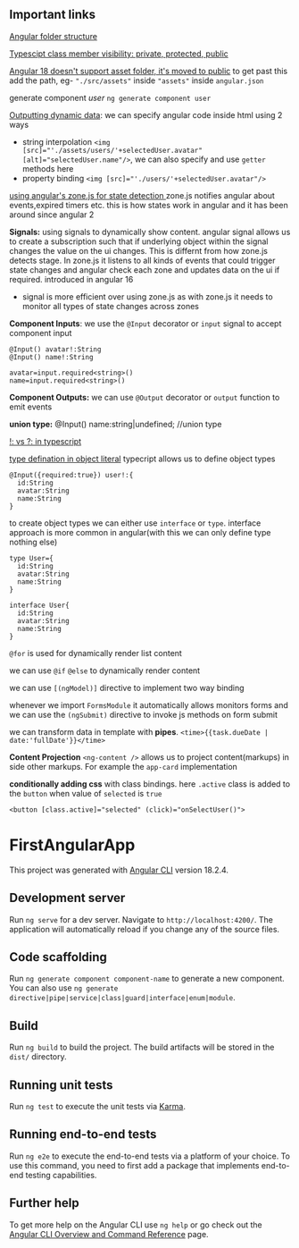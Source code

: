 ## Important links

[Angular folder structure](https://angular.dev/reference/configs/file-structure)

[Typescipt class member visibility: private, protected, public](https://www.typescriptlang.org/docs/handbook/2/classes.html#member-visibility)

[Angular 18 doesn't support asset folder, it's moved to public](https://www.reddit.com/r/angular/comments/1d4m4qg/images_not_loading_in_angular_18/)
to get past this add the path, eg- ``"./src/assets"`` inside ``"assets"`` inside ``angular.json``


generate component *user* `ng generate component user`

[Outputting dynamic data](https://www.udemy.com/course/the-complete-guide-to-angular-2/learn/lecture/43797676#overview): we can specify angular code inside html using 2 ways
* string interpolation `<img [src]="'./assets/users/'+selectedUser.avatar" [alt]="selectedUser.name"/>`, we can also specify and use `getter` methods here
* property binding `<img [src]="'./users/'+selectedUser.avatar"/>`



[using angular's zone.js for state detection ](https://www.udemy.com/course/the-complete-guide-to-angular-2/learn/lecture/43788534#overview) zone.js notifies angular about events,expired timers etc. this is how states work in angular and it has been around since angular 2


**Signals:** using signals to dynamically show content. angular signal allows us to create a subscription such that if underlying object within the signal changes the value on the ui changes. This is differnt from how zone.js detects stage. In zone.js it listens to all kinds of events that could trigger state changes and angular check each zone and updates data on the ui if required. introduced in angular 16

  *  signal is more efficient over using zone.js as with zone.js it needs to monitor all types of state changes across zones


**Component Inputs**: we use the `@Input` decorator or `input` signal to accept component input

    @Input() avatar!:String
    @Input() name!:String

    avatar=input.required<string>()
    name=input.required<string>()


**Component Outputs:** we can use `@Output` decorator or `output` function to emit events


**union type:** @Input() name:string|undefined; //union type



[!: vs ?: in typescript](https://stackoverflow.com/questions/63522675/what-is-the-difference-between-and-in-typescript-object-definitions)

[type defination in object literal](https://stackoverflow.com/questions/12787781/type-definition-in-object-literal-in-typescript) typecript allows us to define object types

    @Input({required:true}) user!:{
      id:String
      avatar:String
      name:String
    }

to create object types we can either use `interface` or `type`. interface approach is more common in angular(with this we can only define type nothing else)

    type User={
      id:String
      avatar:String
      name:String
    }

    interface User{
      id:String
      avatar:String
      name:String
    }

`@for` is used for dynamically render list content

we can use `@if` `@else` to dynamically render content

we can use `[(ngModel)]` directive to implement two way binding 

whenever we import `FormsModule` it automatically allows monitors forms and we can use the `(ngSubmit)` directive to invoke js methods on form submit
<form (ngSubmit)="onSubmit()">


we can transform data in template with **pipes**. `<time>{{task.dueDate | date:'fullDate'}}</time>`


**Content Projection** `<ng-content />` allows us to project content(markups) in side other markups. For example the `app-card` implementation



**conditionally adding css** with class bindings. here `.active` class is added to the `button` when value of `selected` is `true`
    
    <button [class.active]="selected" (click)="onSelectUser()">

# FirstAngularApp

This project was generated with [Angular CLI](https://github.com/angular/angular-cli) version 18.2.4.

## Development server

Run `ng serve` for a dev server. Navigate to `http://localhost:4200/`. The application will automatically reload if you change any of the source files.

## Code scaffolding

Run `ng generate component component-name` to generate a new component. You can also use `ng generate directive|pipe|service|class|guard|interface|enum|module`.

## Build

Run `ng build` to build the project. The build artifacts will be stored in the `dist/` directory.

## Running unit tests

Run `ng test` to execute the unit tests via [Karma](https://karma-runner.github.io).

## Running end-to-end tests

Run `ng e2e` to execute the end-to-end tests via a platform of your choice. To use this command, you need to first add a package that implements end-to-end testing capabilities.

## Further help

To get more help on the Angular CLI use `ng help` or go check out the [Angular CLI Overview and Command Reference](https://angular.dev/tools/cli) page.

